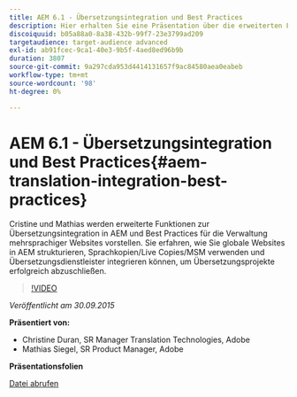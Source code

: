 ```yaml
---
title: AEM 6.1 - Übersetzungsintegration und Best Practices
description: Hier erhalten Sie eine Präsentation über die erweiterten Funktionen zur Übersetzungsintegration in AEM. Best Practices für die Verwaltung mehrsprachiger Websites
discoiquuid: b05a88a0-8a38-432b-99f7-23e3799ad209
targetaudience: target-audience advanced
exl-id: ab91fcec-9ca1-40e3-9b5f-4aed8ed96b9b
duration: 3807
source-git-commit: 9a297cda953d4414131657f9ac84580aea0eabeb
workflow-type: tm+mt
source-wordcount: '98'
ht-degree: 0%

---
```


# AEM 6.1 - Übersetzungsintegration und Best Practices{#aem-translation-integration-best-practices}

Cristine und Mathias werden erweiterte Funktionen zur Übersetzungsintegration in AEM und Best Practices für die Verwaltung mehrsprachiger Websites vorstellen. Sie erfahren, wie Sie globale Websites in AEM strukturieren, Sprachkopien/Live Copies/MSM verwenden und Übersetzungsdienstleister integrieren können, um Übersetzungsprojekte erfolgreich abzuschließen.

>[!VIDEO](https://video.tv.adobe.com/v/19371/?quality=9)

*Veröffentlicht am 30.09.2015*

**Präsentiert von:**

* Christine Duran, SR Manager Translation Technologies, Adobe
* Mathias Siegel, SR Product Manager, Adobe

**Präsentationsfolien**

[Datei abrufen](assets/09302015-aem-gems-translation-integration-and-best-practices.pdf)

<!--
[Get back to the Overview](https://helpx.adobe.com/de/experience-manager/kt/eseminars/gems/aem-index.html)
-->
